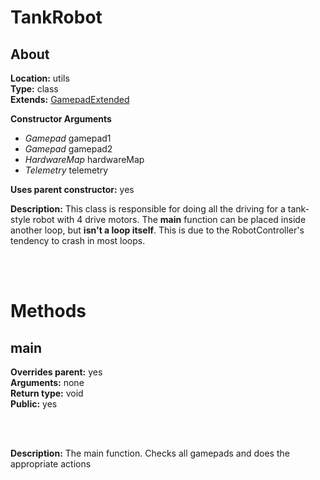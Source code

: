 # TankRobot

## About

**Location:**                   utils   <br>
**Type:**                       class   <br>
**Extends:**                    [GamepadExtended](./backend/GamepadExtended)


**Constructor Arguments**
  *  _Gamepad_ gamepad1
  *  _Gamepad_ gamepad2
  *  _HardwareMap_ hardwareMap
  *  _Telemetry_ telemetry

**Uses parent constructor:**    yes

**Description:**
This class is responsible for doing all the driving for a tank-style robot with 4 drive motors. The **main** function can be placed inside another loop, but **isn't a loop itself**.
This is due to the RobotController's tendency to crash in most loops.

<br>
<br>

# Methods

## main

**Overrides parent:**           yes     <br>
**Arguments:**                  none    <br>
**Return type:**                void    <br>
**Public:**                     yes

<br>
<br>

**Description:**
The main function. Checks all gamepads and does the appropriate actions